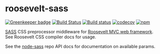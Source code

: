 roosevelt-sass
===

[![Greenkeeper badge](https://badges.greenkeeper.io/rooseveltframework/roosevelt-sass.svg)](https://greenkeeper.io/) [![Build Status](https://travis-ci.org/rooseveltframework/roosevelt-sass.svg?branch=master)](https://travis-ci.org/rooseveltframework/roosevelt-sass) [![Build status](https://ci.appveyor.com/api/projects/status/u2i0dq8wqq8xxf8q?svg=true)](https://ci.appveyor.com/project/kethinov/roosevelt-sass) [![codecov](https://codecov.io/gh/rooseveltframework/roosevelt-sass/branch/master/graph/badge.svg)](https://codecov.io/gh/rooseveltframework/roosevelt-sass) [![npm](https://img.shields.io/npm/v/roosevelt-sass.svg)](https://www.npmjs.com/package/roosevelt-sass)

[SASS](http://sass-lang.com/) CSS preprocessor middleware for [Roosevelt MVC web framework](https://github.com/rooseveltframework/roosevelt). See Roosevelt CSS compiler docs for usage.

See the [node-sass](https://github.com/sass/node-sass#options) repo API docs for documentation on available params.

